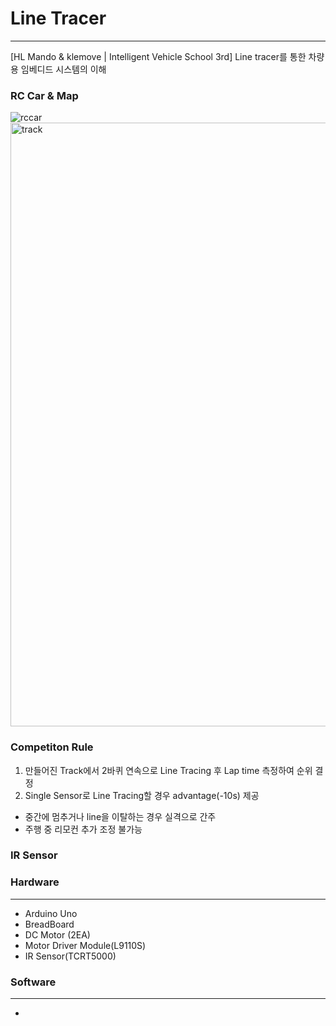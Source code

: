 # Line Tracer 
---
[HL Mando & klemove | Intelligent Vehicle School 3rd] Line tracer를 통한 차량용 임베디드 시스템의 이해





### RC Car & Map
![rccar](https://github.com/user-attachments/assets/9a0e733e-e32b-40ab-823b-4c08f7659155)
<img width="966" alt="track" src="https://github.com/user-attachments/assets/0c9ee86f-8855-434f-8bdc-1af393c9d385" />

### Competiton Rule
1. 만들어진 Track에서 2바퀴 연속으로 Line Tracing 후 Lap time 측정하여 순위 결정
2. Single Sensor로 Line Tracing할 경우 advantage(-10s) 제공
- 중간에 멈추거나 line을 이탈하는 경우 실격으로 간주
- 주행 중 리모컨 추가 조정 불가능



### IR Sensor


### Hardware
---
- Arduino Uno
- BreadBoard
- DC Motor (2EA)
- Motor Driver Module(L9110S) 
- IR Sensor(TCRT5000)


### Software
---
- 

